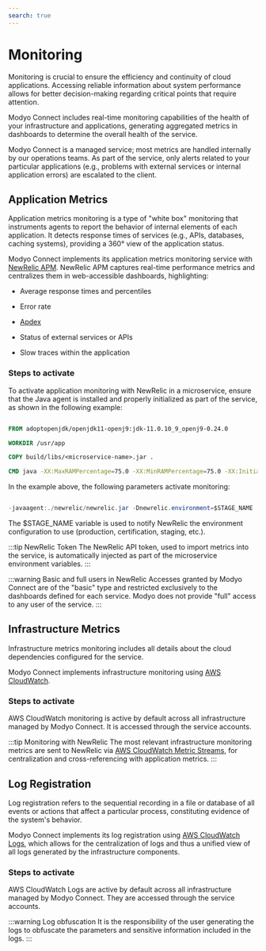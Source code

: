 ```yaml
---
search: true
---
```



# Monitoring

Monitoring is crucial to ensure the efficiency and continuity of cloud applications. Accessing reliable information about system performance allows for better decision-making regarding critical points that require attention.

Modyo Connect includes real-time monitoring capabilities of the health of your infrastructure and applications, generating aggregated metrics in dashboards to determine the overall health of the service.

Modyo Connect is a managed service; most metrics are handled internally by our operations teams. As part of the service, only alerts related to your particular applications (e.g., problems with external services or internal application errors) are escalated to the client.

## Application Metrics

Application metrics monitoring is a type of "white box" monitoring that instruments agents to report the behavior of internal elements of each application. It detects response times of services (e.g., APIs, databases, caching systems), providing a 360° view of the application status.

Modyo Connect implements its application metrics monitoring service with [NewRelic APM](https://www.newrelic.com). NewRelic APM captures real-time performance metrics and centralizes them in web-accessible dashboards, highlighting:

- Average response times and percentiles

- Error rate

- [Apdex](https://en.wikipedia.org/wiki/Apdex)

- Status of external services or APIs

- Slow traces within the application


### Steps to activate

To activate application monitoring with NewRelic in a microservice, ensure that the Java agent is installed and properly initialized as part of the service, as shown in the following example:


``` Dockerfile

FROM adoptopenjdk/openjdk11-openj9:jdk-11.0.10_9_openj9-0.24.0

WORKDIR /usr/app

COPY build/libs/<microservice-name>.jar .

CMD java -XX:MaxRAMPercentage=75.0 -XX:MinRAMPercentage=75.0 -XX:InitialRAMPercentage=75.0 -jar -Dhttps.protocols=TLSv1.2 -javaagent:./newrelic/newrelic.jar -Dnewrelic.environment=$STAGE_NAME <microservice-name>.jar

```

In the example above, the following parameters activate monitoring:


``` Java

-javaagent:./newrelic/newrelic.jar -Dnewrelic.environment=$STAGE_NAME 

```


The $STAGE_NAME variable is used to notify NewRelic the environment configuration to use (production, certification, staging, etc.).



:::tip NewRelic Token
The NewRelic API token, used to import metrics into the service, is automatically injected as part of the microservice environment variables.
:::


:::warning Basic and full users in NewRelic
Accesses granted by Modyo Connect are of the "basic" type and restricted exclusively to the dashboards defined for each service. Modyo does not provide "full" access to any user of the service.
:::


## Infrastructure Metrics

Infrastructure metrics monitoring includes all details about the cloud dependencies configured for the service.


Modyo Connect implements infrastructure monitoring using [AWS CloudWatch](https://aws.amazon.com/cloudwatch).


### Steps to activate

AWS CloudWatch monitoring is active by default across all infrastructure managed by Modyo Connect. It is accessed through the service accounts.


:::tip Monitoring with NewRelic
The most relevant infrastructure monitoring metrics are sent to NewRelic via [AWS CloudWatch Metric Streams](https://docs.aws.amazon.com/AmazonCloudWatch/latest/monitoring/CloudWatch-Metric-Streams.html), for centralization and cross-referencing with application metrics.
:::


## Log Registration

Log registration refers to the sequential recording in a file or database of all events or actions that affect a particular process, constituting evidence of the system's behavior.


Modyo Connect implements its log registration using [AWS CloudWatch Logs](https://docs.aws.amazon.com/AmazonCloudWatch/latest/logs/WhatIsCloudWatchLogs.html), which allows for the centralization of logs and thus a unified view of all logs generated by the infrastructure components.


### Steps to activate

AWS CloudWatch Logs are active by default across all infrastructure managed by Modyo Connect. They are accessed through the service accounts.


:::warning Log obfuscation
It is the responsibility of the user generating the logs to obfuscate the parameters and sensitive information included in the logs.
:::